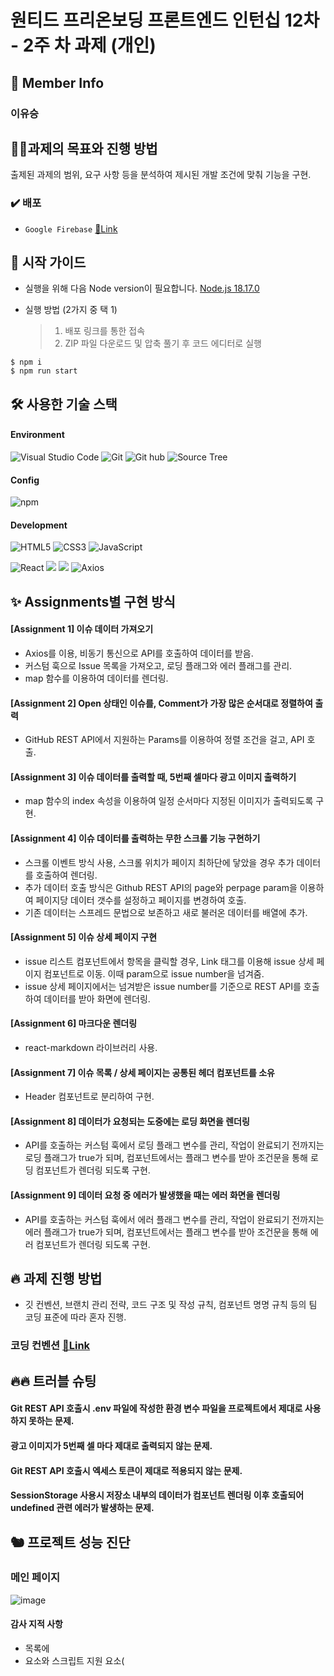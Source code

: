 # 원티드 프리온보딩 프론트엔드 인턴십 12차 - 2주 차 과제 (개인)

## 👥 Member Info

### 이유승

## 💪🏻과제의 목표와 진행 방법

출제된 과제의 범위, 요구 사항 등을 분석하여 제시된 개발 조건에 맞춰 기능을 구현.

### ✔️ 배포

- `Google Firebase` [🔗Link](https://pre-onboarding-2-17-deploy.web.app/)

## 🛫 시작 가이드

- 실행을 위해 다음 Node version이 필요합니다.
  [Node.js 18.17.0](https://nodejs.org/ca/blog/release/v18.17.0/)

- 실행 방법 (2가지 중 택 1)
  > 1. 배포 링크를 통한 접속
  > 2. ZIP 파일 다운로드 및 압축 풀기 후 코드 에디터로 실행

```
$ npm i
$ npm run start
```

## 🛠️ 사용한 기술 스택

#### Environment

![Visual Studio Code](https://img.shields.io/badge/Visual%20Studio%20Code-007ACC?style=for-the-badge&logo=Visual%20Studio%20Code&logoColor=white)
![Git](https://img.shields.io/badge/Git-F05032?style=for-the-badge&logo=Git&logoColor=white)
![Git hub](https://img.shields.io/badge/GitHub-181717?style=for-the-badge&logo=GitHub&logoColor=white)
![Source Tree](https://img.shields.io/badge/SOURCE%20TREE-blue?style=for-the-badge&logo=sourcetree)

#### Config

![npm](https://img.shields.io/badge/npm-CB3837?style=for-the-badge&logo=npm&logoColor=white)

#### Development

![HTML5](https://img.shields.io/badge/HTML-%23F5AF64?style=for-the-badge&logo=html5)
![CSS3](https://img.shields.io/badge/CSS-%230A82FF?style=for-the-badge&logo=css3)
![JavaScript](https://img.shields.io/badge/JavaScript-F7DF1E?style=for-the-badge&logo=Javascript&logoColor=black)

![React](https://img.shields.io/badge/React-20232A?style=for-the-badge&logo=react&logoColor=61DAFB)
<img src="https://img.shields.io/badge/styled components-DB7093?style=for-the-badge&logo=styled-components&logoColor=white"/>
<img src="https://img.shields.io/badge/react router-CA4245?style=for-the-badge&logo=react-router&logoColor=white"/>
![Axios](https://img.shields.io/badge/axios-5A29E4?style=for-the-badge&logo=axios&logoColor=black)

## ✨ Assignments별 구현 방식

#### [Assignment 1] 이슈 데이터 가져오기

- Axios를 이용, 비동기 통신으로 API를 호출하여 데이터를 받음.
- 커스텀 훅으로 Issue 목록을 가져오고, 로딩 플래그와 에러 플래그를 관리.
- map 함수를 이용하여 데이터를 렌더링.

#### [Assignment 2] Open 상태인 이슈를, Comment가 가장 많은 순서대로 정렬하여 출력

- GitHub REST API에서 지원하는 Params를 이용하여 정렬 조건을 걸고, API 호출.

#### [Assignment 3] 이슈 데이터를 출력할 때, 5번째 셀마다 광고 이미지 출력하기

- map 함수의 index 속성을 이용하여 일정 순서마다 지정된 이미지가 출력되도록 구현.

#### [Assignment 4] 이슈 데이터를 출력하는 무한 스크롤 기능 구현하기

- 스크롤 이벤트 방식 사용, 스크롤 위치가 페이지 최하단에 닿았을 경우 추가 데이터를 호출하여 렌더링.
- 추가 데이터 호출 방식은 Github REST API의 page와 perpage param을 이용하여 페이지당 데이터 갯수를 설정하고 페이지를 변경하여 호출.
- 기존 데이터는 스프레드 문법으로 보존하고 새로 불러온 데이터를 배열에 추가.

#### [Assignment 5] 이슈 상세 페이지 구현

- issue 리스트 컴포넌트에서 항목을 클릭할 경우, Link 태그를 이용해 issue 상세 페이지 컴포넌트로 이동. 이때 param으로 issue number을 넘겨줌.
- issue 상세 페이지에서는 넘겨받은 issue number를 기준으로 REST API를 호출하여 데이터를 받아 화면에 렌더링.

#### [Assignment 6] 마크다운 렌더링

- react-markdown 라이브러리 사용.

#### [Assignment 7] 이슈 목록 / 상세 페이지는 공통된 헤더 컴포넌트를 소유

- Header 컴포넌트로 분리하여 구현.

#### [Assignment 8] 데이터가 요청되는 도중에는 로딩 화면을 렌더링

- API를 호출하는 커스텀 훅에서 로딩 플래그 변수를 관리, 작업이 완료되기 전까지는 로딩 플래그가 true가 되며, 컴포넌트에서는 플래그 변수를 받아 조건문을 통해 로딩 컴포넌트가 렌더링 되도록 구현.

#### [Assignment 9] 데이터 요청 중 에러가 발생했을 때는 에러 화면을 렌더링

- API를 호출하는 커스텀 훅에서 에러 플래그 변수를 관리, 작업이 완료되기 전까지는 에러 플래그가 true가 되며, 컴포넌트에서는 플래그 변수를 받아 조건문을 통해 에러 컴포넌트가 렌더링 되도록 구현.

## 🔥 과제 진행 방법

- 깃 컨벤션, 브랜치 관리 전략, 코드 구조 및 작성 규칙, 컴포넌트 명명 규칙 등의 팀 코딩 표준에 따라 혼자 진행.

### 코딩 컨벤션 [🔗Link](https://shorturl.at/dAO08)

## 🔥🔥 트러블 슈팅

#### Git REST API 호출시 .env 파일에 작성한 환경 변수 파일을 프로젝트에서 제대로 사용하지 못하는 문제.

#### 광고 이미지가 5번째 셀 마다 제대로 출력되지 않는 문제.

#### Git REST API 호출시 엑세스 토큰이 제대로 적용되지 않는 문제.

#### SessionStorage 사용시 저장소 내부의 데이터가 컴포넌트 렌더링 이후 호출되어 undefined 관련 에러가 발생하는 문제.

## 🐿️ 프로젝트 성능 진단

### 메인 페이지

![image](https://github.com/Akows/wanted-pre-onboarding-12th-team17-week2/assets/54127322/49d36e2d-793d-4837-8ddf-71c8cdd70d48)

#### 감사 지적 사항

- 목록에 <li> 요소와 스크립트 지원 요소(<script> 및 <template>)만 포함되지 않음.
- 목록 항목(<li>)이 <ul>, <ol> 또는 <menu> 상위 요소 내에 포함되지 않음
  -> Link 태그 적용으로 목록 항목의 상위 요소가 ul에서 Link로 변경되었음. 수정 예정.

### 상세 페이지

![image](https://github.com/Akows/wanted-pre-onboarding-12th-team17-week2/assets/54127322/31a4d72b-6c89-4148-b625-4809c2fea5e8)

## 🌲프로젝트 구조

```bash
src
 ┣ api
 ┃ ┣ axios.js
 ┃ ┗ function.js
 ┣ components
 ┃ ┣ Error.js
 ┃ ┣ Header.js
 ┃ ┣ IssueItemLabel.js
 ┃ ┣ IssueList.js
 ┃ ┗ Loading.js
 ┣ hooks
 ┃ ┗ useGetIssues.js
 ┣ pages
 ┃ ┣ IssueItemPage.js
 ┃ ┗ MainPage.js
 ┣ utils
 ┃ ┗ storageFunction.js
 ┣ .DS_Store
 ┣ App.js
 ┣ index.css
 ┣ index.js
 ┗ routes.jsx
```
